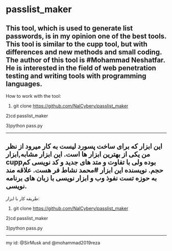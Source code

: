 # passlist_maker

This tool, which is used to generate list passwords, is in my opinion one of the best tools.
This tool is similar to the cupp tool, but with differences and new methods and small coding.
The author of this tool is #Mohammad Neshatfar. 
He is interested in the field of web penetration testing and writing tools with programming languages.
-------------------------------------------------------------------------------------------------------------------------------------------------------------------------
How to work with the tool:
1) git clone https://github.com/NalCybery/passlist_maker

2)cd passlist_maker

3)python pass.py

-------------------------------------------------------------------------------------------------------------------------------------------------------------------------

این ابزار که برای ساخت پسورد لیست به کار میرود از نظر من یکی از بهترین ابزار ها است.
این ابزار مشابه,ابزار cuppبوده ولی با تفاوت و متد های جدید و کد نویسی کم حجم.
نویسنده این ابزار #محمد نشاط فر هست.
علاقه مند به حوزه تست نفوذ وب و ابزار نویسی با زبان های برنامه نویسی.
-------------------------------------------------------------------------------------------------------------------------------------------------------------------------
طریقه کار با ابزار:
1) git clone https://github.com/NalCybery/passlist_maker

2)cd passlist_maker

3)python pass.py

-------------------------------------------------------------------------------------------------------------------------------------------------------------------------
my id: @SirMusk and @mohammad2019reza

